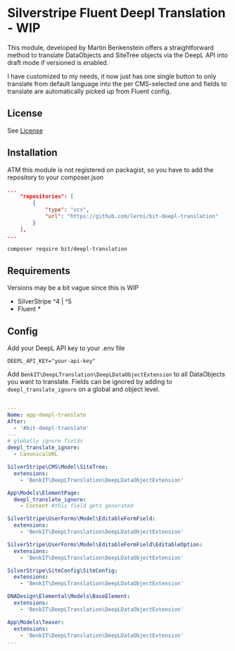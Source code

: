 # Silverstripe Fluent Deepl Translation - WIP
This module, developed by Martin Benkenstein offers a straightforward method to translate DataObjects and SiteTree objects via the DeepL API into draft mode if versioned is enabled.

I have customized to my needs, it now just has one single button to only translate from default language into the per CMS-selected one and fields to translate are automatically picked up from Fluent config.

## License
See [License](LICENSE)

## Installation
ATM this module is not registered on packagist, so you have to add the repository to your composer.json
```json
...
    "repositories": [
		{
			"type": "vcs",
			"url": "https://github.com/lerni/bit-deepl-translation"
		}
	],
...
```
```sh
composer require bit/deepl-translation
```

## Requirements
Versions may be a bit vague since this is WIP
- SilverStripe ^4 | ^5
- Fluent *

## Config
Add your DeepL API key to your .env file
```env
DEEPL_API_KEY="your-api-key"
``` 
Add `BenkIT\DeepLTranslation\DeepLDataObjectExtension` to all DataObjects you want to translate. Fields can be ignored by adding to `deepl_translate_ignore` on a global and object level.

```yaml

---
Name: app-deepl-translate
After:
  - '#bit-deepl-translate'
---
# globally ignore fields
deepl_translate_ignore:
  - CanonicalURL

SilverStripe\CMS\Model\SiteTree:
  extensions:
    - 'BenkIT\DeepLTranslation\DeepLDataObjectExtension'

App\Models\ElementPage:
  deepl_translate_ignore:
    - Content #this field gets generated

SilverStripe\UserForms\Model\EditableFormField:
  extensions:
    - 'BenkIT\DeepLTranslation\DeepLDataObjectExtension'

SilverStripe\UserForms\Model\EditableFormField\EditableOption:
  extensions:
    - 'BenkIT\DeepLTranslation\DeepLDataObjectExtension'

SilverStripe\SiteConfig\SiteConfig:
  extensions:
    - 'BenkIT\DeepLTranslation\DeepLDataObjectExtension'

DNADesign\Elemental\Models\BaseElement:
  extensions:
    - 'BenkIT\DeepLTranslation\DeepLDataObjectExtension'

App\Models\Teaser:
  extensions:
    - 'BenkIT\DeepLTranslation\DeepLDataObjectExtension'
...
```

